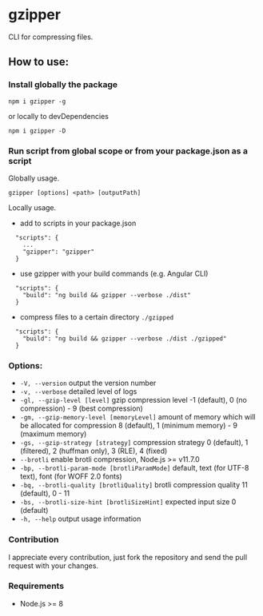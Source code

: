 # gzipper

CLI for compressing files.

## How to use:

### Install globally the package

`npm i gzipper -g`

or locally to devDependencies

`npm i gzipper -D`

### Run script from global scope or from your package.json as a script

Globally usage.

`gzipper [options] <path> [outputPath]`

Locally usage.

- add to scripts in your package.json

```
  "scripts": {
    ...
    "gzipper": "gzipper"
  }
```

- use gzipper with your build commands (e.g. Angular CLI)

```
  "scripts": {
    "build": "ng build && gzipper --verbose ./dist"
  }
```

- compress files to a certain directory `./gzipped`

```
  "scripts": {
    "build": "ng build && gzipper --verbose ./dist ./gzipped"
  }
```

### Options:

- `-V, --version` output the version number
- `-v, --verbose` detailed level of logs
- `-gl, --gzip-level [level]` gzip compression level -1 (default), 0 (no compression) - 9 (best compression)
- `-gm, --gzip-memory-level [memoryLevel]` amount of memory which will be allocated for compression 8 (default), 1 (minimum memory) - 9 (maximum memory)
- `-gs, --gzip-strategy [strategy]` compression strategy 0 (default), 1 (filtered), 2 (huffman only), 3 (RLE), 4 (fixed)
- `--brotli` enable brotli compression, Node.js >= v11.7.0
- `-bp, --brotli-param-mode [brotliParamMode]` default, text (for UTF-8 text), font (for WOFF 2.0 fonts)
- `-bq, --brotli-quality [brotliQuality]` brotli compression quality 11 (default), 0 - 11
- `-bs, --brotli-size-hint [brotliSizeHint]` expected input size 0 (default)
- `-h, --help` output usage information

### Contribution

I appreciate every contribution, just fork the repository and send the pull request with your changes.

### Requirements

- Node.js >= 8
